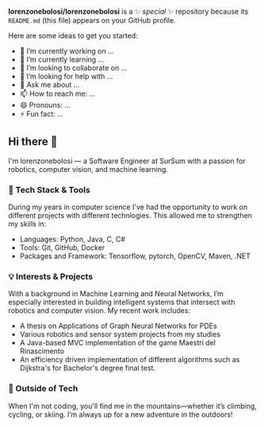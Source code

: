 

**lorenzonebolosi/lorenzonebolosi** is a ✨ _special_ ✨ repository because its `README.md` (this file) appears on your GitHub profile.

Here are some ideas to get you started:

- 🔭 I’m currently working on ...
- 🌱 I’m currently learning ...
- 👯 I’m looking to collaborate on ...
- 🤔 I’m looking for help with ...
- 💬 Ask me about ...
- 📫 How to reach me: ...
- 😄 Pronouns: ...
- ⚡ Fun fact: ...
  
## Hi there 👋
I'm lorenzonebolosi — a Software Engineer at SurSum with a passion for robotics, computer vision, and machine learning.

### 🔧 Tech Stack & Tools
During my years in computer science I've had the opportunity to work on different projects with different technlogies.
This allowed me to strengthen my skills in:
- Languages: Python, Java, C, C#
- Tools: Git, GitHub, Docker
- Packages and Framework: Tensorflow, pytorch, OpenCV, Maven, .NET
### 💡 Interests & Projects
With a background in Machine Learning and Neural Networks, I’m especially interested in building intelligent systems that intersect with robotics and computer vision. My recent work includes:

- A thesis on Applications of Graph Neural Networks for PDEs
- Various robotics and sensor system projects from my studies
- A Java-based MVC implementation of the game Maestri del Rinascimento
- An efficiency driven implementation of different algorithms such as Dijkstra's for Bachelor's degree final test.
### 🌄 Outside of Tech
When I'm not coding, you'll find me in the mountains—whether it’s climbing, cycling, or skiing. I’m always up for a new adventure in the outdoors!

